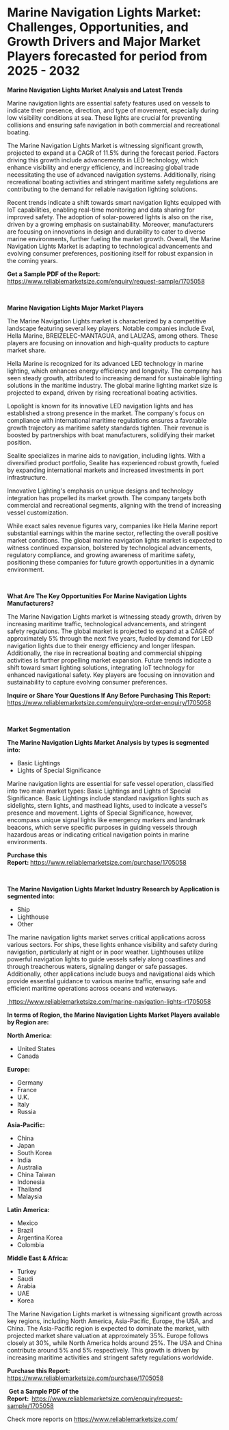 <p><h1>Marine Navigation Lights Market: Challenges, Opportunities, and Growth Drivers and Major Market Players forecasted for period from 2025 - 2032</h1></p><p><strong>Marine Navigation Lights Market Analysis and Latest Trends</strong></p>
<p><p>Marine navigation lights are essential safety features used on vessels to indicate their presence, direction, and type of movement, especially during low visibility conditions at sea. These lights are crucial for preventing collisions and ensuring safe navigation in both commercial and recreational boating.</p><p>The Marine Navigation Lights Market is witnessing significant growth, projected to expand at a CAGR of 11.5% during the forecast period. Factors driving this growth include advancements in LED technology, which enhance visibility and energy efficiency, and increasing global trade necessitating the use of advanced navigation systems. Additionally, rising recreational boating activities and stringent maritime safety regulations are contributing to the demand for reliable navigation lighting solutions.</p><p>Recent trends indicate a shift towards smart navigation lights equipped with IoT capabilities, enabling real-time monitoring and data sharing for improved safety. The adoption of solar-powered lights is also on the rise, driven by a growing emphasis on sustainability. Moreover, manufacturers are focusing on innovations in design and durability to cater to diverse marine environments, further fueling the market growth. Overall, the Marine Navigation Lights Market is adapting to technological advancements and evolving consumer preferences, positioning itself for robust expansion in the coming years.</p></p>
<p><strong>Get a Sample PDF of the Report:&nbsp;</strong> <a href="https://www.reliablemarketsize.com/enquiry/request-sample/1705058?utm_campaign=3076&utm_medium=2&utm_source=Github&utm_content=ia&utm_term=27032025&utm_id=marine-navigation-lights">https://www.reliablemarketsize.com/enquiry/request-sample/1705058</a></p>
<p>&nbsp;</p>
<p><strong>Marine Navigation Lights Major Market Players</strong></p>
<p><p>The Marine Navigation Lights market is characterized by a competitive landscape featuring several key players. Notable companies include Eval, Hella Marine, BREIZELEC-MANTAGUA, and LALIZAS, among others. These players are focusing on innovation and high-quality products to capture market share.</p><p>Hella Marine is recognized for its advanced LED technology in marine lighting, which enhances energy efficiency and longevity. The company has seen steady growth, attributed to increasing demand for sustainable lighting solutions in the maritime industry. The global marine lighting market size is projected to expand, driven by rising recreational boating activities.</p><p>Lopolight is known for its innovative LED navigation lights and has established a strong presence in the market. The company's focus on compliance with international maritime regulations ensures a favorable growth trajectory as maritime safety standards tighten. Their revenue is boosted by partnerships with boat manufacturers, solidifying their market position.</p><p>Sealite specializes in marine aids to navigation, including lights. With a diversified product portfolio, Sealite has experienced robust growth, fueled by expanding international markets and increased investments in port infrastructure.</p><p>Innovative Lighting's emphasis on unique designs and technology integration has propelled its market growth. The company targets both commercial and recreational segments, aligning with the trend of increasing vessel customization.</p><p>While exact sales revenue figures vary, companies like Hella Marine report substantial earnings within the marine sector, reflecting the overall positive market conditions. The global marine navigation lights market is expected to witness continued expansion, bolstered by technological advancements, regulatory compliance, and growing awareness of maritime safety, positioning these companies for future growth opportunities in a dynamic environment.</p></p>
<p>&nbsp;</p>
<p><strong>What Are The Key Opportunities For Marine Navigation Lights Manufacturers?</strong></p>
<p><p>The Marine Navigation Lights market is witnessing steady growth, driven by increasing maritime traffic, technological advancements, and stringent safety regulations. The global market is projected to expand at a CAGR of approximately 5% through the next five years, fueled by demand for LED navigation lights due to their energy efficiency and longer lifespan. Additionally, the rise in recreational boating and commercial shipping activities is further propelling market expansion. Future trends indicate a shift toward smart lighting solutions, integrating IoT technology for enhanced navigational safety. Key players are focusing on innovation and sustainability to capture evolving consumer preferences.</p></p>
<p><strong>Inquire or Share Your Questions If Any Before Purchasing This Report:</strong> <a href="https://www.reliablemarketsize.com/enquiry/pre-order-enquiry/1705058?utm_campaign=3076&utm_medium=2&utm_source=Github&utm_content=ia&utm_term=27032025&utm_id=marine-navigation-lights">https://www.reliablemarketsize.com/enquiry/pre-order-enquiry/1705058</a></p>
<p>&nbsp;</p>
<p><strong>Market Segmentation</strong></p>
<p><strong>The Marine Navigation Lights Market Analysis by types is segmented into:</strong></p>
<p><ul><li>Basic Lightings</li><li>Lights of Special Significance</li></ul></p>
<p><p>Marine navigation lights are essential for safe vessel operation, classified into two main market types: Basic Lightings and Lights of Special Significance. Basic Lightings include standard navigation lights such as sidelights, stern lights, and masthead lights, used to indicate a vessel's presence and movement. Lights of Special Significance, however, encompass unique signal lights like emergency markers and landmark beacons, which serve specific purposes in guiding vessels through hazardous areas or indicating critical navigation points in marine environments.</p></p>
<p><strong>Purchase this Report:&nbsp;</strong><a href="https://www.reliablemarketsize.com/purchase/1705058?utm_campaign=3076&utm_medium=2&utm_source=Github&utm_content=ia&utm_term=27032025&utm_id=marine-navigation-lights">https://www.reliablemarketsize.com/purchase/1705058</a></p>
<p>&nbsp;</p>
<p><strong>The Marine Navigation Lights Market Industry Research by Application is segmented into:</strong></p>
<p><ul><li>Ship</li><li>Lighthouse</li><li>Other</li></ul></p>
<p><p>The marine navigation lights market serves critical applications across various sectors. For ships, these lights enhance visibility and safety during navigation, particularly at night or in poor weather. Lighthouses utilize powerful navigation lights to guide vessels safely along coastlines and through treacherous waters, signaling danger or safe passages. Additionally, other applications include buoys and navigational aids which provide essential guidance to various marine traffic, ensuring safe and efficient maritime operations across oceans and waterways.</p></p>
<p><a href="https://www.reliablemarketsize.com/marine-navigation-lights-r1705058?utm_campaign=3076&utm_medium=2&utm_source=Github&utm_content=ia&utm_term=27032025&utm_id=marine-navigation-lights">&nbsp;https://www.reliablemarketsize.com/marine-navigation-lights-r1705058</a></p>
<p><strong>In terms of Region, the Marine Navigation Lights Market Players available by Region are:</strong></p>
<p>
    <p> <strong> North America: </strong>
        <ul>
            <li>United States</li>
            <li>Canada</li>
        </ul>
        </p> 
    <p> <strong> Europe: </strong>
        <ul>
            <li>Germany</li>
            <li>France</li>
            <li>U.K.</li>
            <li>Italy</li>
            <li>Russia</li>
        </ul>
        </p> 
    <p> <strong> Asia-Pacific: </strong>
        <ul>
            <li>China</li>
            <li>Japan</li>
            <li>South Korea</li>
            <li>India</li>
            <li>Australia</li>
            <li>China Taiwan</li>
            <li>Indonesia</li>
            <li>Thailand</li>
            <li>Malaysia</li>
        </ul>
        </p> 
    <p> <strong> Latin America: </strong>
        <ul>
            <li>Mexico</li>
            <li>Brazil</li>
            <li>Argentina Korea</li>
            <li>Colombia</li>
        </ul>
        </p> 
    <p> <strong> Middle East & Africa: </strong>
        <ul>
            <li>Turkey</li>
            <li>Saudi</li>
            <li>Arabia</li>
            <li>UAE</li>
            <li>Korea</li>
        </ul>
    </p>
    </p>
<p><p>The Marine Navigation Lights market is witnessing significant growth across key regions, including North America, Asia-Pacific, Europe, the USA, and China. The Asia-Pacific region is expected to dominate the market, with projected market share valuation at approximately 35%. Europe follows closely at 30%, while North America holds around 25%. The USA and China contribute around 5% and 5% respectively. This growth is driven by increasing maritime activities and stringent safety regulations worldwide.</p></p>
<p><strong>Purchase this Report: </strong><a href="https://www.reliablemarketsize.com/purchase/1705058?utm_campaign=3076&utm_medium=2&utm_source=Github&utm_content=ia&utm_term=27032025&utm_id=marine-navigation-lights">https://www.reliablemarketsize.com/purchase/1705058</a></p>
<p>&nbsp;<strong>Get a Sample PDF of the Report:&nbsp;&nbsp;</strong><a href="https://www.reliablemarketsize.com/enquiry/request-sample/1705058?utm_campaign=3076&utm_medium=2&utm_source=Github&utm_content=ia&utm_term=27032025&utm_id=marine-navigation-lights">https://www.reliablemarketsize.com/enquiry/request-sample/1705058</a></p>
<p><strong></strong></p>
<p>Check more reports on <a href="https://www.reliablemarketsize.com/?utm_campaign=3076&utm_medium=2&utm_source=Github&utm_content=ia&utm_term=27032025&utm_id=marine-navigation-lights">https://www.reliablemarketsize.com/</a></p>